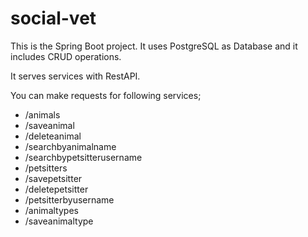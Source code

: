 # social-vet

This is the Spring Boot project. It uses PostgreSQL as Database and it includes CRUD operations.

It serves services with RestAPI.

You can make requests for following services;
- /animals
- /saveanimal
- /deleteanimal
- /searchbyanimalname
- /searchbypetsitterusername
- /petsitters
- /savepetsitter
- /deletepetsitter
- /petsitterbyusername
- /animaltypes
- /saveanimaltype
